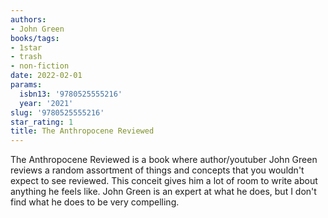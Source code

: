```yaml
---
authors:
- John Green
books/tags:
- 1star
- trash
- non-fiction
date: 2022-02-01
params:
  isbn13: '9780525555216'
  year: '2021'
slug: '9780525555216'
star_rating: 1
title: The Anthropocene Reviewed
---
```


The Anthropocene Reviewed is a book where author/youtuber John Green reviews a random assortment of things and concepts that you wouldn't expect to see reviewed. This conceit gives him a lot of room to write about anything he feels like. John Green is an expert at what he does, but I don't find what he does to be very compelling.

<!--more-->